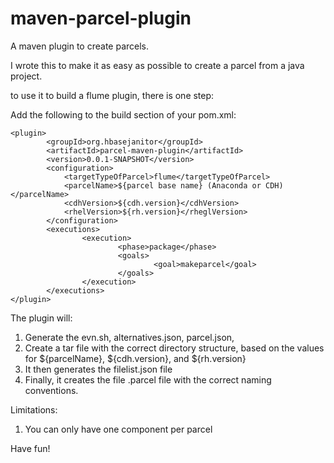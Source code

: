 # maven-parcel-plugin
A maven plugin to create parcels.

I wrote this to make it as easy as possible to create a parcel from a java project.

to use it to build a flume plugin, there is one step:

Add the following to the build section of your pom.xml:

```
<plugin>
        <groupId>org.hbasejanitor</groupId>
        <artifactId>parcel-maven-plugin</artifactId>
        <version>0.0.1-SNAPSHOT</version>
        <configuration>
            <targetTypeOfParcel>flume</targetTypeOfParcel>
            <parcelName>${parcel base name} (Anaconda or CDH)</parcelName>
            <cdhVersion>${cdh.version}</cdhVersion>
            <rhelVersion>${rh.version}</rheglVersion>
        </configuration>
        <executions>
                <execution>
                        <phase>package</phase>
                        <goals>
                                <goal>makeparcel</goal>
                        </goals>
                </execution>
        </executions>
</plugin>
```

The plugin will:
1. Generate the evn.sh, alternatives.json, parcel.json,
2. Create a tar file with the correct directory structure, based on the values for ${parcelName}, ${cdh.version}, and ${rh.version}
3. It then generates the filelist.json file
4. Finally, it creates the file .parcel file with the correct naming conventions.


Limitations:
1. You can only have one component per parcel


Have fun!
